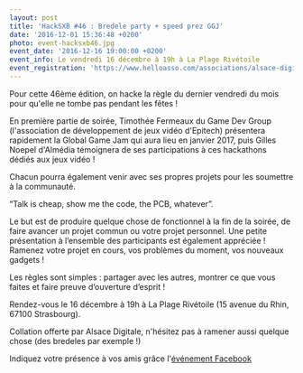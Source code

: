 ```yaml
---
layout: post
title: 'HackSXB #46 : Bredele party + speed prez GGJ'
date: '2016-12-01 15:36:48 +0200'
photo: event-hacksxb46.jpg
event_date: '2016-12-16 19:00:00 +0200'
event_info: Le vendredi 16 décembre à 19h à La Plage Rivétoile
event_registration: 'https://www.helloasso.com/associations/alsace-digitale/evenements/hacksxb-46-bredele-party-presentation-global-game-jam'
---
```

Pour cette 46ème édition, on hacke la règle du dernier vendredi du mois pour qu'elle ne tombe pas pendant les fêtes !

En première partie de soirée, Timothée Fermeaux du Game Dev Group (l'association de développement de jeux vidéo d'Epitech)  présentera rapidement la Global Game Jam qui aura lieu en janvier 2017, puis Gilles Noepel d'Almédia témoignera de ses participations à ces hackathons dédiés aux jeux vidéo !

Chacun pourra également venir avec ses propres projets pour les soumettre à la communauté.

“Talk is cheap, show me the code, the PCB, whatever”.

Le but est de produire quelque chose de fonctionnel à la fin de la soirée, de faire avancer un projet commun ou votre projet personnel. Une petite présentation à l’ensemble des participants est également appréciée ! Ramenez votre projet en cours, vos problèmes du moment, vos nouveaux gadgets !

Les règles sont simples : partager avec les autres, montrer ce que vous faites et faire preuve d’ouverture d’esprit !

Rendez-vous le 16 décembre à 19h à La Plage Rivétoile (15 avenue du Rhin, 67100 Strasbourg).

Collation offerte par Alsace Digitale, n'hésitez pas à ramener aussi quelque chose (des bredeles par exemple !)

Indiquez votre présence à vos amis grâce l'[événement Facebook](https://www.facebook.com/events/1644965712468030/)